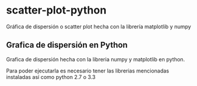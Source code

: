 # scatter-plot-python
Gráfica de dispersión o scatter plot hecha con la librería matplotlib y numpy 

<h2>Grafica de dispersión en Python</h2>
Grafica de dispersión hecha con la libreria numpy y matplotlib en python.

Para poder ejecutarla es necesario tener las librerias mencionadas instaladas así como python 2.7 o 3.3
